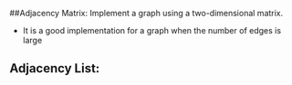 ##Adjacency Matrix:
Implement a graph using a two-dimensional matrix.
* It is a good implementation for a graph when the number of edges is large
## Adjacency List:
